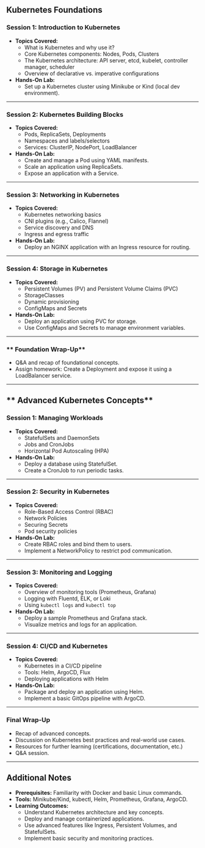 ## **Kubernetes Foundations**

### **Session 1: Introduction to Kubernetes**
- **Topics Covered:**
  - What is Kubernetes and why use it?
  - Core Kubernetes components: Nodes, Pods, Clusters
  - The Kubernetes architecture: API server, etcd, kubelet, controller manager, scheduler
  - Overview of declarative vs. imperative configurations
- **Hands-On Lab:**  
  - Set up a Kubernetes cluster using Minikube or Kind (local dev environment).

---

### **Session 2: Kubernetes Building Blocks**
- **Topics Covered:**
  - Pods, ReplicaSets, Deployments
  - Namespaces and labels/selectors
  - Services: ClusterIP, NodePort, LoadBalancer
- **Hands-On Lab:**  
  - Create and manage a Pod using YAML manifests.
  - Scale an application using ReplicaSets.
  - Expose an application with a Service.

---

### **Session 3: Networking in Kubernetes**
- **Topics Covered:**
  - Kubernetes networking basics
  - CNI plugins (e.g., Calico, Flannel)
  - Service discovery and DNS
  - Ingress and egress traffic
- **Hands-On Lab:**  
  - Deploy an NGINX application with an Ingress resource for routing.

---

### **Session 4: Storage in Kubernetes**
- **Topics Covered:**
  - Persistent Volumes (PV) and Persistent Volume Claims (PVC)
  - StorageClasses
  - Dynamic provisioning
  - ConfigMaps and Secrets
- **Hands-On Lab:**  
  - Deploy an application using PVC for storage.
  - Use ConfigMaps and Secrets to manage environment variables.

---

### ** Foundation Wrap-Up**
- Q&A and recap of foundational concepts.
- Assign homework: Create a Deployment and expose it using a LoadBalancer service.

---

## ** Advanced Kubernetes Concepts**

### **Session 1: Managing Workloads**
- **Topics Covered:**
  - StatefulSets and DaemonSets
  - Jobs and CronJobs
  - Horizontal Pod Autoscaling (HPA)
- **Hands-On Lab:**  
  - Deploy a database using StatefulSet.
  - Create a CronJob to run periodic tasks.

---

### **Session 2: Security in Kubernetes**
- **Topics Covered:**
  - Role-Based Access Control (RBAC)
  - Network Policies
  - Securing Secrets
  - Pod security policies
- **Hands-On Lab:**  
  - Create RBAC roles and bind them to users.
  - Implement a NetworkPolicy to restrict pod communication.

---

### **Session 3: Monitoring and Logging**
- **Topics Covered:**
  - Overview of monitoring tools (Prometheus, Grafana)
  - Logging with Fluentd, ELK, or Loki
  - Using `kubectl logs` and `kubectl top`
- **Hands-On Lab:**  
  - Deploy a sample Prometheus and Grafana stack.
  - Visualize metrics and logs for an application.

---

### **Session 4: CI/CD and Kubernetes**
- **Topics Covered:**
  - Kubernetes in a CI/CD pipeline
  - Tools: Helm, ArgoCD, Flux
  - Deploying applications with Helm
- **Hands-On Lab:**  
  - Package and deploy an application using Helm.
  - Implement a basic GitOps pipeline with ArgoCD.

---

### **Final Wrap-Up**
- Recap of advanced concepts.
- Discussion on Kubernetes best practices and real-world use cases.
- Resources for further learning (certifications, documentation, etc.)
- Q&A session.

---

## **Additional Notes**
- **Prerequisites:** Familiarity with Docker and basic Linux commands.
- **Tools:** Minikube/Kind, kubectl, Helm, Prometheus, Grafana, ArgoCD.
- **Learning Outcomes:**  
  - Understand Kubernetes architecture and key concepts.
  - Deploy and manage containerized applications.
  - Use advanced features like Ingress, Persistent Volumes, and StatefulSets.
  - Implement basic security and monitoring practices.

